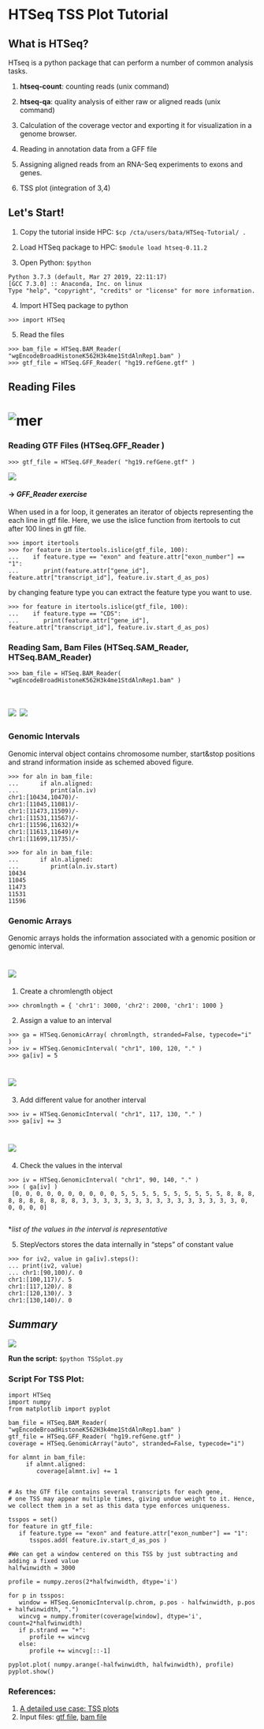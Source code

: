 # HTSeq TSS Plot Tutorial #
## What is HTSeq? ##
HTseq is a python package that can perform a number of common analysis tasks.

1) **htseq-count**: counting reads (unix command)

2) **htseq-qa**: quality analysis of either raw or aligned reads (unix command)

3) Calculation of the coverage vector and exporting it for visualization in a genome browser.

4) Reading in annotation data from a GFF file

5) Assigning aligned reads from an RNA-Seq experiments to exons and genes.

6) TSS plot (integration of 3,4)


## Let's Start! ##

1. Copy the tutorial inside HPC: 
`$cp /cta/users/bata/HTSeq-Tutorial/ .`

2. Load HTSeq package to HPC:
`$module load htseq-0.11.2`

3. Open Python:
`$python`

`````
Python 3.7.3 (default, Mar 27 2019, 22:11:17)
[GCC 7.3.0] :: Anaconda, Inc. on linux
Type "help", "copyright", "credits" or "license" for more information.
``````
4. Import HTSeq package to python
`````
>>> import HTSeq
`````
5. Read the files
`````
>>> bam_file = HTSeq.BAM_Reader( "wgEncodeBroadHistoneK562H3k4me1StdAlnRep1.bam" )
>>> gtf_file = HTSeq.GFF_Reader( "hg19.refGene.gtf" )
`````


## Reading Files ##

# ![mer](./schemes/HTSeq_readers.png)

### **Reading GTF Files (HTSeq.GFF_Reader )** ### 

`````
>>> gtf_file = HTSeq.GFF_Reader( "hg19.refGene.gtf" )
`````
 ![](./schemes/G.png) 

 #### -> *GFF_Reader exercise* ####

When used in a for loop, it generates an iterator of objects representing the each line in gtf file. Here, we use the islice function from itertools to cut after 100 lines in gtf file.

`````
>>> import itertools
>>> for feature in itertools.islice(gtf_file, 100):
...    if feature.type == "exon" and feature.attr["exon_number"] == "1":
...       print(feature.attr["gene_id"], feature.attr["transcript_id"], feature.iv.start_d_as_pos)
`````
by changing feature type you can extract the feature type you want to use. 
`````
>>> for feature in itertools.islice(gtf_file, 100):
...    if feature.type == "CDS":
...       print(feature.attr["gene_id"], feature.attr["transcript_id"], feature.iv.start_d_as_pos)
`````

### **Reading Sam, Bam Files (HTSeq.SAM_Reader, HTSeq.BAM_Reader)** ###
`````
>>> bam_file = HTSeq.BAM_Reader( "wgEncodeBroadHistoneK562H3k4me1StdAlnRep1.bam" ) 

 `````
# ![](./schemes/sambam1.3.png) ![](./schemes/sambam2.2.png)

### Genomic Intervals ###

Genomic interval object contains chromosome number, start&stop positions and strand information inside as schemed aboved figure.

`````
>>> for aln in bam_file:
...      if aln.aligned:
...         print(aln.iv) 
chr1:[10434,10470)/-
chr1:[11045,11081)/-
chr1:[11473,11509)/-
chr1:[11531,11567)/-
chr1:[11596,11632)/+
chr1:[11613,11649)/+
chr1:[11699,11735)/-

>>> for aln in bam_file:
...      if aln.aligned:
...         print(aln.iv.start)
10434
11045
11473
11531
11596

`````

### Genomic Arrays ### 

Genomic arrays holds the information associated with a genomic position or genomic interval.

# ![](./schemes/chromlen.png)  

1. Create a chromlength object
`````
>>> chromlngth = { 'chr1': 3000, 'chr2': 2000, 'chr1': 1000 } 
`````
2. Assign a value to an interval
````` 
>>> ga = HTSeq.GenomicArray( chromlngth, stranded=False, typecode="i" ) 
>>> iv = HTSeq.GenomicInterval( "chr1", 100, 120, "." ) 
>>> ga[iv] = 5
`````
# ![](./schemes/chr1.png) 

3. Add different value for another interval
````` 
>>> iv = HTSeq.GenomicInterval( "chr1", 117, 130, "." ) 
>>> ga[iv] += 3 
`````
# ![](./schemes/c2.png)

4. Check the values in the interval 

````` 
>>> iv = HTSeq.GenomicInterval( "chr1", 90, 140, "." ) 
>>> ( ga[iv] )
 [0, 0, 0, 0, 0, 0, 0, 0, 0, 0, 5, 5, 5, 5, 5, 5, 5, 5, 5, 5, 8, 8, 8, 8, 8, 8, 8, 8, 8, 8, 3, 3, 3, 3, 3, 3, 3, 3, 3, 3, 3, 3, 3, 3, 3, 0, 0, 0, 0, 0]
 
````` 
**list of the values in the interval is representative*

5. StepVectors stores the data internally in “steps” of constant value
````` 
>>> for iv2, value in ga[iv].steps(): 
... print(iv2, value) 
... chr1:[90,100)/. 0 
chr1:[100,117)/. 5 
chr1:[117,120)/. 8 
chr1:[120,130)/. 3 
chr1:[130,140)/. 0 
`````

## *Summary* ##

 ![](./schemes/summary.png) 


**Run the script:** `$python TSSplot.py`

### **Script For TSS Plot:** ###

`````
import HTSeq
import numpy
from matplotlib import pyplot

bam_file = HTSeq.BAM_Reader( "wgEncodeBroadHistoneK562H3k4me1StdAlnRep1.bam" )
gtf_file = HTSeq.GFF_Reader( "hg19.refGene.gtf" )
coverage = HTSeq.GenomicArray("auto", stranded=False, typecode="i")

for almnt in bam_file:
     if almnt.aligned:
        coverage[almnt.iv] += 1 


# As the GTF file contains several transcripts for each gene, 
# one TSS may appear multiple times, giving undue weight to it. Hence, we collect them in a set as this data type enforces uniqueness.

tsspos = set()
for feature in gtf_file:
   if feature.type == "exon" and feature.attr["exon_number"] == "1":
      tsspos.add( feature.iv.start_d_as_pos ) 

#We can get a window centered on this TSS by just subtracting and adding a fixed value
halfwinwidth = 3000    
    
profile = numpy.zeros(2*halfwinwidth, dtype='i')

for p in tsspos:
   window = HTSeq.GenomicInterval(p.chrom, p.pos - halfwinwidth, p.pos + halfwinwidth, ".")
   wincvg = numpy.fromiter(coverage[window], dtype='i', count=2*halfwinwidth)
   if p.strand == "+":
      profile += wincvg
   else:
      profile += wincvg[::-1]   
      
pyplot.plot( numpy.arange(-halfwinwidth, halfwinwidth), profile)  
pyplot.show()  

`````

### **References:** ###
1. [A detailed use case: TSS plots](https://htseq.readthedocs.io/en/release_0.11.1/tss.html)
2. Input files: [gtf file](http://hgdownload.soe.ucsc.edu/goldenPath/hg19/bigZips/genes/), [bam file](http://crazyhottommy.blogspot.com/2013/04/how-to-make-tss-plot-using-rna-seq-and.html) 
